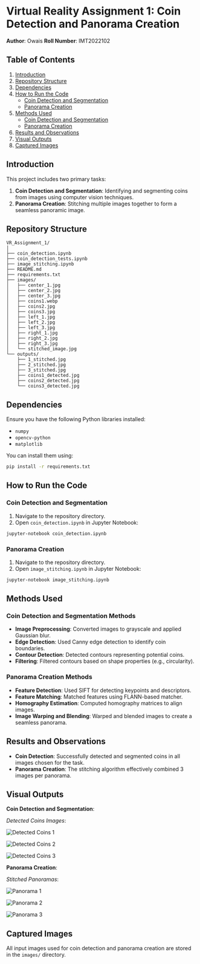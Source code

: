 # Virtual Reality Assignment 1: Coin Detection and Panorama Creation

**Author**: Owais
**Roll Number**: IMT2022102

## Table of Contents

1. [Introduction](#introduction)
2. [Repository Structure](#repository-structure)
3. [Dependencies](#dependencies)
4. [How to Run the Code](#how-to-run-the-code)
   - [Coin Detection and Segmentation](#coin-detection-and-segmentation)
   - [Panorama Creation](#panorama-creation)
5. [Methods Used](#methods-used)
   - [Coin Detection and Segmentation](#coin-detection-and-segmentation-methods)
   - [Panorama Creation](#panorama-creation-methods)
6. [Results and Observations](#results-and-observations)
7. [Visual Outputs](#visual-outputs)
8. [Captured Images](#captured-images)

## Introduction

This project includes two primary tasks:

1. **Coin Detection and Segmentation**: Identifying and segmenting coins from images using computer vision techniques.
2. **Panorama Creation**: Stitching multiple images together to form a seamless panoramic image.

## Repository Structure

```
VR_Assignment_1/
│
├── coin_detection.ipynb
├── coin_detection_tests.ipynb
├── image_stitching.ipynb
├── README.md
├── requirements.txt
├── images/
│   ├── center_1.jpg
│   ├── center_2.jpg
│   ├── center_3.jpg
│   ├── coins1.webp
│   ├── coins2.jpg
│   ├── coins3.jpg
│   ├── left_1.jpg
│   ├── left_2.jpg
│   ├── left_3.jpg
│   ├── right_1.jpg
│   ├── right_2.jpg
│   ├── right_3.jpg
│   └── stitched_image.jpg
└── outputs/
    ├── 1_stitched.jpg
    ├── 2_stitched.jpg
    ├── 3_stitched.jpg
    ├── coins1_detected.jpg
    ├── coins2_detected.jpg
    └── coins3_detected.jpg
```

## Dependencies

Ensure you have the following Python libraries installed:

- `numpy`
- `opencv-python`
- `matplotlib`

You can install them using:

```bash
pip install -r requirements.txt
```

## How to Run the Code

### Coin Detection and Segmentation

1. Navigate to the repository directory.
2. Open `coin_detection.ipynb` in Jupyter Notebook:

```bash
jupyter-notebook coin_detection.ipynb
```

### Panorama Creation

1. Navigate to the repository directory.
2. Open `image_stitching.ipynb` in Jupyter Notebook:

```bash
jupyter-notebook image_stitching.ipynb
```

## Methods Used

### Coin Detection and Segmentation Methods

- **Image Preprocessing**: Converted images to grayscale and applied Gaussian blur.
- **Edge Detection**: Used Canny edge detection to identify coin boundaries.
- **Contour Detection**: Detected contours representing potential coins.
- **Filtering**: Filtered contours based on shape properties (e.g., circularity).

### Panorama Creation Methods

- **Feature Detection**: Used SIFT for detecting keypoints and descriptors.
- **Feature Matching**: Matched features using FLANN-based matcher.
- **Homography Estimation**: Computed homography matrices to align images.
- **Image Warping and Blending**: Warped and blended images to create a seamless panorama.

## Results and Observations

- **Coin Detection**: Successfully detected and segmented coins in all images chosen for the task.
- **Panorama Creation**: The stitching algorithm effectively combined 3 images per panorama.

## Visual Outputs

**Coin Detection and Segmentation**:

*Detected Coins Images*:

![Detected Coins 1](outputs/coins1_detected.jpg)

![Detected Coins 2](outputs/coins2_detected.jpg)

![Detected Coins 3](outputs/coins3_detected.jpg)

**Panorama Creation**:

*Stitched Panoramas*:

![Panorama 1](outputs/1_stitched.jpg)

![Panorama 2](outputs/2_stitched.jpg)

![Panorama 3](outputs/3_stitched.jpg)

## Captured Images

All input images used for coin detection and panorama creation are stored in the `images/` directory.
